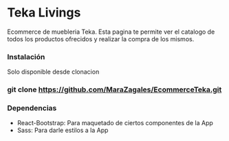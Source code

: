 # Teka Livings

Ecommerce de muebleria Teka. Esta pagina te permite ver el catalogo de todos los productos ofrecidos y realizar la compra de los mismos.


### Instalación

Solo disponible desde clonacion

### git clone https://github.com/MaraZagales/EcommerceTeka.git

### Dependencias

- React-Bootstrap: Para maquetado de ciertos componentes de la App 
- Sass: Para darle estilos a la App 


